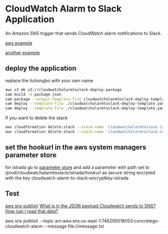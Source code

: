 # CloudWatch Alarm to Slack Application

An Amazon SNS trigger that sends CloudWatch alarm notifications to Slack.

[aws example](https://github.com/awslabs/serverless-application-model/tree/master/examples/apps/cloudwatch-alarm-to-slack)

[another example](https://github.com/assertible/lambda-cloudwatch-slack)

## deploy the application
replace the liuhongbo with your own name
```bash
aws s3 mb s3://cloudwatchalarmtoslack-deploy-package
sam build -m package.json
sam package --output-template-file cloudwatchalarmtoslack-deploy-template.yaml --s3-bucket 'cloudwatchalarmtoslack-deploy-package'
sam deploy --template-file ./cloudwatchalarmtoslack-deploy-template.yaml --stack-name cloudwatchalarmtoslack-istrada --capabilities CAPABILITY_NAMED_IAM --parameter-overrides SlackChannelParameter=istrada-devops ProductNameParameter=istrada UsernameParameter=liuhongbo EnvironmentParameter=prod
sam deploy --template-file ./cloudwatchalarmtoslack-deploy-template.yaml --stack-name cloudwatchalarmtoslack-concretego --capabilities CAPABILITY_NAMED_IAM --parameter-overrides SlackChannelParameter=concretego-devops ProductNameParameter=concretego UsernameParameter=liuhongbo EnvironmentParameter=prod
```

If you want to delete the stack
```bash
aws cloudformation delete-stack --stack-name 'cloudwatchalarmtoslack-istrada'
aws cloudformation delete-stack --stack-name 'cloudwatchalarmtoslack-concretego'
```

## set the hookurl in the aws system managers parameter store 
for istrada
go to [parameter store](https://console.aws.amazon.com/systems-manager/parameters) and add a parameter with path set to 
/prod/cloudwatchalarmtoslack/istrada/hookurl
as secure string encrpted with the key cloudwatch-alarm-to-slack-encryptkey-istrada

## Test

[aws sns publish](https://docs.aws.amazon.com/cli/latest/reference/sns/publish.html)
[What is in the JSON payload Cloudwatch sends to SNS? How can I read that data?](https://stackoverflow.com/questions/52379697/what-is-in-the-json-payload-cloudwatch-sends-to-sns-how-can-i-read-that-data)

aws sns publish --topic arn:aws:sns:us-east-1:746295018053:concretego-cloudwatch-alarm --message file://message.txt